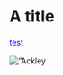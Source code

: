 # A title

<!DOCTYPE html>

<html>
<body>
<p style="color:blue; line-height:1.5;">test</p>
  
<p><img alt=”Ackley F” src=”https://imgur.com/a/XXwrveu /><p>

